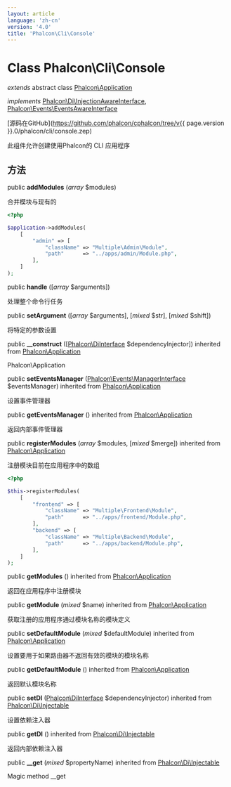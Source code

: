 ```yaml
---
layout: article
language: 'zh-cn'
version: '4.0'
title: 'Phalcon\Cli\Console'
---
```

# Class **Phalcon\Cli\Console**

*extends* abstract class [Phalcon\Application](Phalcon_Application)

*implements* [Phalcon\Di\InjectionAwareInterface](Phalcon_Di_InjectionAwareInterface), [Phalcon\Events\EventsAwareInterface](Phalcon_Events_EventsAwareInterface)

[源码在GitHub](https://github.com/phalcon/cphalcon/tree/v{{ page.version }}.0/phalcon/cli/console.zep)

此组件允许创建使用Phalcon的 CLI 应用程序

## 方法

public **addModules** (*array* $modules)

合并模块与现有的

```php
<?php

$application->addModules(
    [
        "admin" => [
            "className" => "Multiple\Admin\Module",
            "path"      => "../apps/admin/Module.php",
        ],
    ]
);

```

public **handle** ([*array* $arguments])

处理整个命令行任务

public **setArgument** ([*array* $arguments], [*mixed* $str], [*mixed* $shift])

将特定的参数设置

public **__construct** ([[Phalcon\DiInterface](Phalcon_DiInterface) $dependencyInjector]) inherited from [Phalcon\Application](Phalcon_Application)

Phalcon\Application

public **setEventsManager** ([Phalcon\Events\ManagerInterface](Phalcon_Events_ManagerInterface) $eventsManager) inherited from [Phalcon\Application](Phalcon_Application)

设置事件管理器

public **getEventsManager** () inherited from [Phalcon\Application](Phalcon_Application)

返回内部事件管理器

public **registerModules** (*array* $modules, [*mixed* $merge]) inherited from [Phalcon\Application](Phalcon_Application)

注册模块目前在应用程序中的数组

```php
<?php

$this->registerModules(
    [
        "frontend" => [
            "className" => "Multiple\Frontend\Module",
            "path"      => "../apps/frontend/Module.php",
        ],
        "backend" => [
            "className" => "Multiple\Backend\Module",
            "path"      => "../apps/backend/Module.php",
        ],
    ]
);

```

public **getModules** () inherited from [Phalcon\Application](Phalcon_Application)

返回在应用程序中注册模块

public **getModule** (*mixed* $name) inherited from [Phalcon\Application](Phalcon_Application)

获取注册的应用程序通过模块名称的模块定义

public **setDefaultModule** (*mixed* $defaultModule) inherited from [Phalcon\Application](Phalcon_Application)

设置要用于如果路由器不返回有效的模块的模块名称

public **getDefaultModule** () inherited from [Phalcon\Application](Phalcon_Application)

返回默认模块名称

public **setDI** ([Phalcon\DiInterface](Phalcon_DiInterface) $dependencyInjector) inherited from [Phalcon\Di\Injectable](Phalcon_Di_Injectable)

设置依赖注入器

public **getDI** () inherited from [Phalcon\Di\Injectable](Phalcon_Di_Injectable)

返回内部依赖注入器

public **__get** (*mixed* $propertyName) inherited from [Phalcon\Di\Injectable](Phalcon_Di_Injectable)

Magic method __get